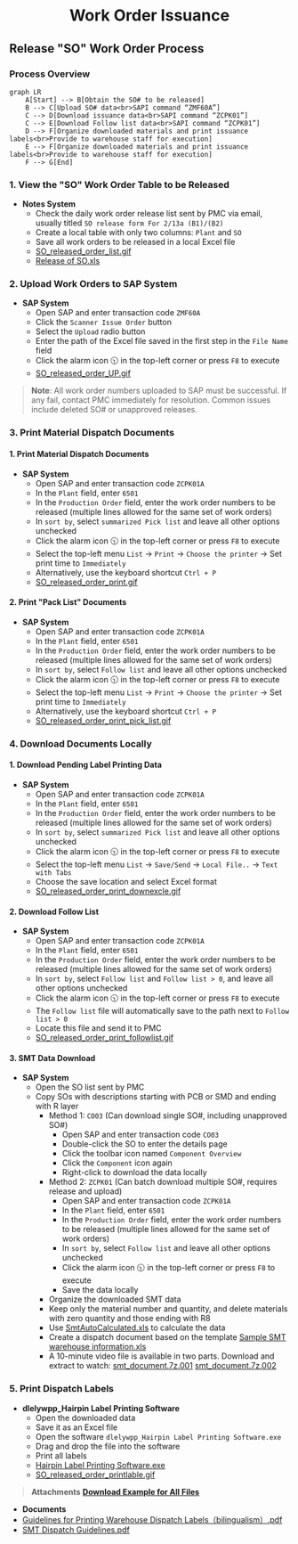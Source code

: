 <div style="text-align: center;"> <h1>Work Order Issuance</h1> </div>


## Release "SO" Work Order Process
### Process Overview
```mermaid
graph LR
    A[Start] --> B[Obtain the SO# to be released]
    B --> C[Upload SO# data<br>SAPI command “ZMF60A”]
    C --> D[Download issuance data<br>SAPI command “ZCPK01”]
    C --> E[Download Follow list data<br>SAPI command “ZCPK01”]
    D --> F[Organize downloaded materials and print issuance labels<br>Provide to warehouse staff for execution]
    E --> F[Organize downloaded materials and print issuance labels<br>Provide to warehouse staff for execution]
    F --> G[End]
```

### 1. View the "SO" Work Order Table to be Released
* **Notes System**
    - Check the daily work order release list sent by PMC via email, usually titled `SO release form For 2/13a (B1)/(B2)`
    - Create a local table with only two columns: `Plant` and `SO`
    - Save all work orders to be released in a local Excel file
    - [SO_released_order_list.gif](https://github.com/dlelyw/VTX_6501/blob/main/files/gif/SO_released_order_list.gif)
    - [Release of SO.xls](https://github.com/dlelyw/VTX_6501/blob/main/files/Release%20of%20SO.xls)

### 2. Upload Work Orders to SAP System
* **SAP System**
    - Open SAP and enter transaction code `ZMF60A`
    - Click the `Scanner Issue Order` button
    - Select the `Upload` radio button
    - Enter the path of the Excel file saved in the first step in the `File Name` field
    - Click the alarm icon 🕥 in the top-left corner or press `F8` to execute
    - [SO_released_order_UP.gif](https://github.com/dlelyw/VTX_6501/blob/main/files/gif/SO_released_order_UP.gif)


> **Note**:
All work order numbers uploaded to SAP must be successful. If any fail, contact PMC immediately for resolution. Common issues include deleted SO# or unapproved releases.


### 3. Print Material Dispatch Documents

#### 1. Print Material Dispatch Documents
* **SAP System**
    - Open SAP and enter transaction code `ZCPK01A`
    - In the `Plant` field, enter `6501`
    - In the `Production Order` field, enter the work order numbers to be released (multiple lines allowed for the same set of work orders)
    - In `sort by`, select `summarized Pick list` and leave all other options unchecked
    - Click the alarm icon 🕥 in the top-left corner or press `F8` to execute
    - Select the top-left menu `List` → `Print` → `Choose the printer` → Set print time to `Immediately`
    - Alternatively, use the keyboard shortcut `Ctrl + P`
    - [SO_released_order_print.gif](https://github.com/dlelyw/VTX_6501/blob/main/files/gif/SO_released_order_print.gif)

#### 2. Print "Pack List" Documents
* **SAP System**
    - Open SAP and enter transaction code `ZCPK01A`
    - In the `Plant` field, enter `6501`
    - In the `Production Order` field, enter the work order numbers to be released (multiple lines allowed for the same set of work orders)
    - In `sort by`, select `Follow list` and leave all other options unchecked
    - Click the alarm icon 🕥 in the top-left corner or press `F8` to execute
    - Select the top-left menu `List` → `Print` → `Choose the printer` → Set print time to `Immediately`
    - Alternatively, use the keyboard shortcut `Ctrl + P`
    - [SO_released_order_print_pick_list.gif](https://github.com/dlelyw/VTX_6501/blob/main/files/gif/SO_released_order_print_pick_list.gif)

### 4. Download Documents Locally

#### 1. Download Pending Label Printing Data
* **SAP System**
    - Open SAP and enter transaction code `ZCPK01A`
    - In the `Plant` field, enter `6501`
    - In the `Production Order` field, enter the work order numbers to be released (multiple lines allowed for the same set of work orders)
    - In `sort by`, select `summarized Pick list` and leave all other options unchecked
    - Click the alarm icon 🕥 in the top-left corner or press `F8` to execute
    - Select the top-left menu `List` → `Save/Send` → `Local File..` → `Text with Tabs`
    - Choose the save location and select Excel format
    - [SO_released_order_print_downexcle.gif](https://github.com/dlelyw/VTX_6501/blob/main/files/gif/SO_released_order_print_downexcle.gif)

#### 2. Download Follow List
* **SAP System**
    - Open SAP and enter transaction code `ZCPK01A`
    - In the `Plant` field, enter `6501`
    - In the `Production Order` field, enter the work order numbers to be released (multiple lines allowed for the same set of work orders)
    - In `sort by`, select `Follow list` and `Follow list > 0`, and leave all other options unchecked
    - Click the alarm icon 🕥 in the top-left corner or press `F8` to execute
    - The `Follow list` file will automatically save to the path next to `Follow list > 0`
    - Locate this file and send it to PMC
    - [SO_released_order_print_followlist.gif](https://github.com/dlelyw/VTX_6501/blob/main/files/gif/SO_released_order_print_followlist.gif)

#### 3. SMT Data Download
* **SAP System**
    - Open the SO list sent by PMC
    - Copy SOs with descriptions starting with PCB or SMD and ending with R layer
        - Method 1: `CO03` (Can download single SO#, including unapproved SO#)
            - Open SAP and enter transaction code `CO03`
            - Double-click the SO to enter the details page
            - Click the toolbar icon named `Component Overview`
            - Click the `Component` icon again
            - Right-click to download the data locally
        - Method 2: `ZCPK01` (Can batch download multiple SO#, requires release and upload)
            - Open SAP and enter transaction code `ZCPK01A`
            - In the `Plant` field, enter `6501`
            - In the `Production Order` field, enter the work order numbers to be released (multiple lines allowed for the same set of work orders)
            - In `sort by`, select `Follow list` and leave all other options unchecked
            - Click the alarm icon 🕥 in the top-left corner or press `F8` to execute
            - Save the data locally
        - Organize the downloaded SMT data
        - Keep only the material number and quantity, and delete materials with zero quantity and those ending with R8
        - Use [SmtAutoCalculated.xls](https://github.com/dlelyw/VTX_6501/blob/main/files/SmtAutoCalculated.xls) to calculate the data
        - Create a dispatch document based on the template [Sample SMT warehouse information.xls](https://github.com/dlelyw/VTX_6501/blob/main/files/Sample%20SMT%20warehouse%20information.xls)
        - A 10-minute video file is available in two parts. Download and extract to watch: [smt_document.7z.001](https://github.com/dlelyw/VTX_6501/blob/main/files/mp4/smt_document.7z.001) [smt_document.7z.002](https://github.com/dlelyw/VTX_6501/blob/main/files/mp4/smt_document.7z.002)

### 5. Print Dispatch Labels
* **dlelywpp_Hairpin Label Printing Software**
    - Open the downloaded data
    - Save it as an Excel file
    - Open the software `dlelywpp_Hairpin Label Printing Software.exe`
    - Drag and drop the file into the software
    - Print all labels
    - [Hairpin Label Printing Software.exe](https://github.com/dlelyw/VTX_6501/blob/main/files/apps/Hairpin%20Label%20Printing%20Software.exe)
    - [SO_released_order_printlable.gif](https://github.com/dlelyw/VTX_6501/blob/main/files/gif/SO_released_order_printlable.gif)

> **Attachments** **<a href="https://github.com/dlelyw/VTX_6501/blob/0ecf0e8decf70686fdc0656ab4f7a64b32ba7241/files/gif/Download%20File%20Example.gif">Download Example for All Files</a>**
- **Documents**
- [Guidelines for Printing Warehouse Dispatch Labels（bilingualism）.pdf](https://github.com/dlelyw/VTX_6501/blob/main/files/pdf/Guidelines%20for%20Printing%20Warehouse%20Dispatch%20Labels（bilingualism）.pdf)
- [SMT Dispatch Guidelines.pdf](https://github.com/dlelyw/VTX_6501/blob/main/files/pdf/SMT%20Dispatch%20Guidelines.pdf)
